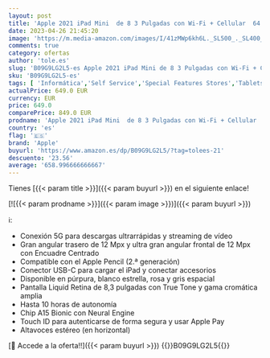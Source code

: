 ```yaml
---
layout: post
title: 'Apple 2021 iPad Mini  de 8 3 Pulgadas con Wi-Fi + Cellular  64 GB  - Gris Espacial  6.ª generación '
date: 2023-04-26 21:45:20
image: 'https://m.media-amazon.com/images/I/41zMWp6kh6L._SL500_._SL400_.jpg'
comments: true
category: ofertas
author: 'tole.es'
slug: 'B09G9LG2L5-es Apple 2021 iPad Mini de 8 3 Pulgadas con Wi-Fi + Cellular...'
sku: 'B09G9LG2L5-es'
tags: [ 'Informática','Self Service','Special Features Stores','Tablets','Vuelta al cole: Informática','apple','ipad','🇪🇸', ]
actualPrice: 649.0 EUR
currency: EUR
price: 649.0
comparePrice: 849.0 EUR
prodname: 'Apple 2021 iPad Mini  de 8 3 Pulgadas con Wi-Fi + Cellular  64 GB  - Gris Espacial  6.ª generación '
country: 'es'
flag: '🇪🇸'
brand: 'Apple'
buyurl: 'https://www.amazon.es/dp/B09G9LG2L5/?tag=tolees-21'
descuento: '23.56'
average: '658.996666666667'
---
```


Tienes [{{< param title >}}]({{< param buyurl >}}) en el siguiente enlace!

[![{{< param prodname >}}]({{< param image >}})]({{< param buyurl >}})

ℹ️:

- Conexión 5G para descargas ultrarrápidas y streaming de vídeo
- Gran angular trasero de 12 Mpx y ultra gran angular frontal de 12 Mpx con Encuadre Centrado
- Compatible con el Apple Pencil (2.ª generación)
- Conector USB-C para cargar el iPad y conectar accesorios
- Disponible en púrpura, blanco estrella, rosa y gris espacial
- Pantalla Liquid Retina de 8,3 pulgadas con True Tone y gama cromática amplia
- Hasta 10 horas de autonomía
- Chip A15 Bionic con Neural Engine
- Touch ID para autenticarse de forma segura y usar Apple Pay
- Altavoces estéreo (en horizontal)

[🛒 Accede a la oferta!!]({{< param buyurl >}})
{{<world>}}B09G9LG2L5{{</world>}}
